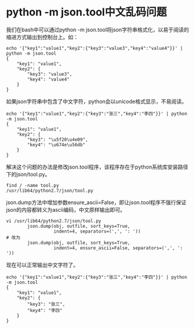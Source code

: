 # python -m json.tool中文乱码问题

我们在bash中可以通过python -m json.tool将json字符串格式化，以易于阅读的缩进方式输出到控制台上。如：

    echo '{"key1":"value1","key2":{"key3":"value3","key4":"value4"}}' | python -m json.tool
    {
        "key1": "value1",
        "key2": {
            "key3": "value3",
            "key4": "value4"
        }
    }

如果json字符串中包含了中文字符，python会以unicode格式显示，不易阅读。

    echo '{"key1":"value1","key2":{"key3":"张三","key4":"李四"}}' | python -m json.tool
    {
        "key1": "value1",
        "key2": {
            "key3": "\u5f20\u4e09",
            "key4": "\u674e\u56db"
        }
    }

解决这个问题的办法是修改json.tool程序，该程序存在于python系统库安装路径下的json/tool.py。

    find / -name tool.py
    /usr/lib64/python2.7/json/tool.py

json.dump方法中增加参数ensure_ascii=False，即让json.tool程序不强行保证json的内容都转义为ascii编码，中文原样输出即可。

    vi /usr/lib64/python2.7/json/tool.py
            json.dump(obj, outfile, sort_keys=True,
                      indent=4, separators=(',', ': '))
    # 改为
            json.dump(obj, outfile, sort_keys=True,
                      indent=4, ensure_ascii=False, separators=(',', ': '))

现在可以正常输出中文字符了。

    echo '{"key1":"value1","key2":{"key3":"张三","key4":"李四"}}' | python -m json.tool
    {
        "key1": "value1",
        "key2": {
            "key3": "张三",
            "key4": "李四"
        }
    }

